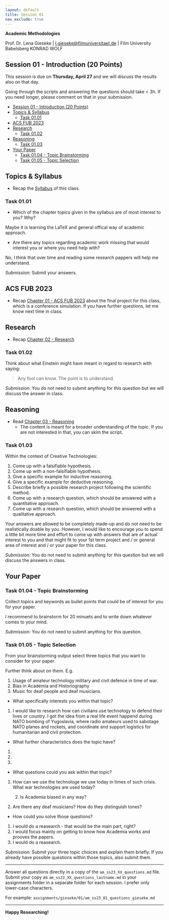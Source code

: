 ```yaml
---
layout: default
title: Session 01
nav_exclude: true
---
```


**Academic Methodologies**
  
Prof. Dr. Lena Gieseke \| l.gieseke@filmuniversitaet.de \| Film University Babelsberg KONRAD WOLF

## Session 01 - Introduction (20 Points)

This session is due on **Thursday, April 27** and we will discuss the results also on that day.  

Going through the scripts and answering the questions should take < 3h. If you need longer, please comment on that in your submission.

* [Session 01 - Introduction (20 Points)](#session-01---introduction-20-points)
* [Topics \& Syllabus](#topics--syllabus)
    * [Task 01.01](#task-0101)
* [ACS FUB 2023](#acs-fub-2023)
* [Research](#research)
    * [Task 01.02](#task-0102)
* [Reasoning](#reasoning)
    * [Task 01.03](#task-0103)
* [Your Paper](#your-paper)
    * [Task 01.04 - Topic Brainstorming](#task-0104---topic-brainstorming)
    * [Task 01.05 - Topic Selection](#task-0105---topic-selection)


## Topics & Syllabus

* Recap the [Syllabus](../../index.md) of this class.

### Task 01.01

* Which of the chapter topics given in the syllabus are of most interest to you? Why?

Maybe it is learning the LaTeX and general offical way of academic approach.

* Are there any topics regarding academic work missing that would interest you or where you need help with?

No, I think that over time and reading some research pappers will help me understand.
  
*Submission:* Submit your answers.

## ACS FUB 2023

* Recap [Chapter 01 - ACS FUB 2023](../../02_scripts/am_ss23_01_conference_script.md) about the final project for this class, which is a conference simulation. If you have further questions, let me know next time in class.

## Research

* Recap [Chapter 02 - Research](../../02_scripts/am_ss23_02_research_script.md)

### Task 01.02

Think about what Einstein might have meant in regard to research with saying:

   > Any fool can know. The point is to understand.

*Submission:* You do not need to submit anything for this question but we will discuss the answer in class.

## Reasoning

* Read [Chapter 03 - Reasoning](../../02_scripts/am_ss23_03_reasoning_script.md)
    * The content is meant for a broader understanding of the topic. If you are not interested in that, you can skim the script. 

### Task 01.03

Within the context of Creative Technologies:

1. Come up with a falsifiable hypothesis.
2. Come up with a non-falsifiable hypothesis.
3. Give a specific example for inductive reasoning.
4. Give a specific example for deductive reasoning.
5. Describe briefly a possible research project following the scientific method.
6. Come up with a research question, which should be answered with a quantitative approach.
7. Come up with a research question, which should be answered with a qualitative approach.

Your answers are allowed to be completely made-up and do not need to be realistically doable by you. However, I would like to encourage you to spend a little bit more time and effort to come up with answers that are of actual interest to you and that might fit to your 1st term project and / or general area of interest and / or your paper for this class. 

*Submission:* You do not need to submit anything for this question but we will discuss the answers in class.

## Your Paper

### Task 01.04 - Topic Brainstorming

Collect topics and keywords as bullet points that could be of interest for you for your paper.  

I recommend to brainstorm for 20 minuets and to write down whatever comes to your mind.

*Submission:* You do not need to submit anything for this question.

### Task 01.05 - Topic Selection

From your brainstorming output select three topics that you want to consider for your paper. 

Further think about on them. E.g. 

1. Usage of amateur technology military and civil defence in time of war.
2. Bias in Academia and Historiography
3. Music for deaf people and deaf musicians.

* What specifically interests you within that topic? 

1. I would like to research how can civilians use technology to defend their lives or country.
I got the idea from a real life event happend during NATO bombing of Yugoslavia, where radio amateurs used to sabotage NATO planes and rockets,
and coordinate and support logistics for humanitarian and civil protection.

* What further characteristics does the topic have? 

1. 
2. 
3. 


* What questions could you ask within that topic? 

1. How can we use the technologe we use today in times of such crisis.
    What war technologies are used today?

    2. Is Academia biased in any way?

3. Are there any deaf musicians? How do they distinguish tones?

* How could you solve those questions? 

1. I would do a reasearch - that would be the main part, right?
2. I would focus mainly on getting to know how Academia works and prooves the papers.
3. I would do a reasearch.



*Submission:* Submit your three topic choices and explain them briefly. If you already have possible questions within those topics, also submit them.

---

Answer all questions directly in a copy of the `am_ss23_XX_questions.md` file. Submit your copy as `am_ss23_XX_questions_lastname.md` in your assignments folder in a separate folder for each session. I prefer only lower-case characters.

For example: `assignments/gieseke/01/am_ss23_01_questions_gieseke.md`

---

**Happy Researching!**
